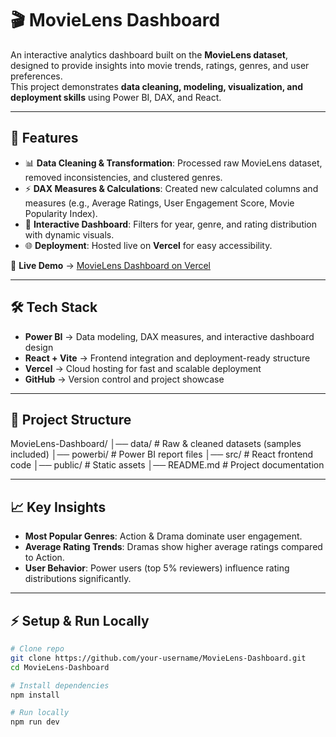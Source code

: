 # 🎬 MovieLens Dashboard

An interactive analytics dashboard built on the **MovieLens dataset**, designed to provide insights into movie trends, ratings, genres, and user preferences.  
This project demonstrates **data cleaning, modeling, visualization, and deployment skills** using Power BI, DAX, and React.

---

## 🚀 Features
- 📊 **Data Cleaning & Transformation**: Processed raw MovieLens dataset, removed inconsistencies, and clustered genres.  
- ⚡ **DAX Measures & Calculations**: Created new calculated columns and measures (e.g., Average Ratings, User Engagement Score, Movie Popularity Index).  
- 🎨 **Interactive Dashboard**: Filters for year, genre, and rating distribution with dynamic visuals.  
- 🌐 **Deployment**: Hosted live on **Vercel** for easy accessibility.  

🔗 **Live Demo** → [MovieLens Dashboard on Vercel](https://movie-lens-insights-azure.vercel.app/)

---

## 🛠 Tech Stack
- **Power BI** → Data modeling, DAX measures, and interactive dashboard design  
- **React + Vite** → Frontend integration and deployment-ready structure  
- **Vercel** → Cloud hosting for fast and scalable deployment  
- **GitHub** → Version control and project showcase  

---

## 📂 Project Structure

MovieLens-Dashboard/
│── data/ # Raw & cleaned datasets (samples included)
│── powerbi/ # Power BI report files
│── src/ # React frontend code
│── public/ # Static assets
│── README.md # Project documentation


---

## 📈 Key Insights
- **Most Popular Genres**: Action & Drama dominate user engagement.  
- **Average Rating Trends**: Dramas show higher average ratings compared to Action.  
- **User Behavior**: Power users (top 5% reviewers) influence rating distributions significantly.  

---

## ⚡ Setup & Run Locally
```bash
# Clone repo
git clone https://github.com/your-username/MovieLens-Dashboard.git
cd MovieLens-Dashboard

# Install dependencies
npm install

# Run locally
npm run dev
